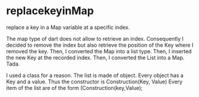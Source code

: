# replacekeyinMap
replace a key in a Map variable at a specific index.

The map type of dart does not allow to retrieve an index. 
Consequently I decided to remove the index but also retrieve the position of the Key where I removed the key. 
Then, I converted the Map into a list type. 
Then, I inserted the new Key at the recorded index. 
Then, I converted the List into a Map. 
Tada. 

I used a class for a reason. The list is made of object. Every object has a Key and a value. 
Thus the constructor is Construction(Key, Value)
Every item of the list are of the form (Construction(key,Value);
